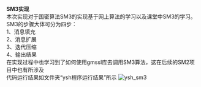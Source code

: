 **SM3实现**  
本次实现对于国密算法SM3的实现基于网上算法的学习以及课堂中SM3的学习。  
SM3的步骤大体可分为四步：  
1、消息填充  
2、消息扩展  
3、迭代压缩  
4、输出结果  
在实现过程中也学习到了如何使用gmssl库去调用SM3算法，这在后续的SM2项目中也有所涉及  
代码运行结果如文件夹“ysh程序运行结果”所示
![ysh_sm3](https://user-images.githubusercontent.com/109864695/182008069-54b35057-97db-4114-a13d-6115ddbdf274.png)
